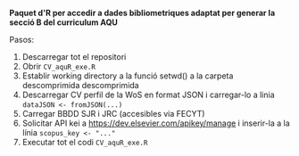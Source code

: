 **Paquet d'R per accedir a dades bibliometriques adaptat per generar la secció B del curriculum AQU**

Pasos:
1. Descarregar tot el repositori
2. Obrir `CV_aquR_exe.R`
3. Establir working directory a la funció setwd() a la carpeta descomprimida descomprimida
4. Descarregar CV perfil de la WoS en format JSON i carregar-lo a linia `dataJSON <- fromJSON(...)`
5. Carregar BBDD SJR i JRC (accesibles via FECYT)
6. Solicitar API kei a https://dev.elsevier.com/apikey/manage i inserir-la a la línia `scopus_key <- "..."`
7. Executar tot el codi `CV_aquR_exe.R`

